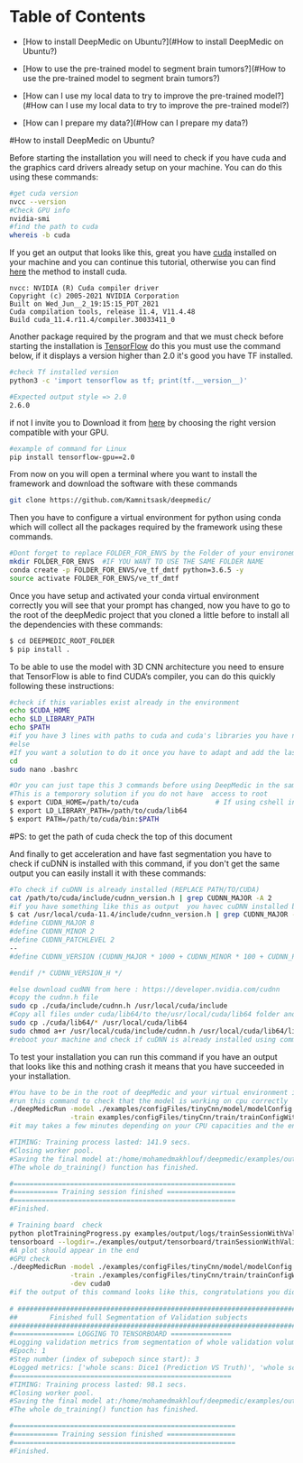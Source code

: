
# Table of Contents
- [How to install DeepMedic on Ubuntu?](#How to install DeepMedic on Ubuntu?)

- [How to use the pre-trained model to segment brain tumors?](#How to use the pre-trained model to segment brain tumors?)

- [How can I use my local data to try to improve the pre-trained model?](#How can I use my local data to try to improve the pre-trained model?)

- [How can I prepare my data?](#How can I prepare my data?)


#How to install DeepMedic on Ubuntu?

Before starting the installation you will need to check if you have cuda and the graphics card drivers already setup on your machine. You can do this using these commands:

```bash
#get cuda version
nvcc --version
#Check GPU info
nvidia-smi
#find the path to cuda
whereis -b cuda
```

If you get an output that looks like this, great you have [cuda](https://developer.nvidia.com/cuda-downloads) installed on your machine and you can continue this tutorial, otherwise you can find [here](https://docs.vmware.com/en/VMware-vSphere-Bitfusion/3.0/Example-Guide/GUID-ABB4A0B1-F26E-422E-85C5-BA9F2454363A.html) the method to install cuda.
```[mohamedmakhlouf@fedora nnUNet]$ nvcc --version
nvcc: NVIDIA (R) Cuda compiler driver
Copyright (c) 2005-2021 NVIDIA Corporation
Built on Wed_Jun__2_19:15:15_PDT_2021
Cuda compilation tools, release 11.4, V11.4.48
Build cuda_11.4.r11.4/compiler.30033411_0
```

Another package required by the program and that we must check before starting the installation is [TensorFlow](https://www.tensorflow.org/?hl=fr) do this you must use the command below, if it displays a version higher than 2.0 it's good you have TF installed. 
```bash
#check Tf installed version
python3 -c 'import tensorflow as tf; print(tf.__version__)'

#Expected output style => 2.0
2.6.0
```
if not I invite you to Download it from [here](https://www.tensorflow.org/install?hl=fr) by choosing the right version compatible with your GPU. 
```bash
#example of command for Linux
pip install tensorflow-gpu==2.0
```

From now on you will open a terminal where you want to install the framework and download the software with these commands
```bash
git clone https://github.com/Kamnitsask/deepmedic/
```


Then you have to configure a virtual environment for python using conda which will collect all the packages required by the framework using these commands.
```bash
#Dont forget to replace FOLDER_FOR_ENVS by the Folder of your environement if u have one or u can use this command to create one
mkdir FOLDER_FOR_ENVS  #IF YOU WANT TO USE THE SAME FOLDER NAME 
conda create -p FOLDER_FOR_ENVS/ve_tf_dmtf python=3.6.5 -y
source activate FOLDER_FOR_ENVS/ve_tf_dmtf
```
Once you have setup and activated your conda virtual environment correctly you will see that your prompt has changed, now you have to go to the root of the deepMedic project that you cloned a little before to install all the dependencies with these commands:

```bash
$ cd DEEPMEDIC_ROOT_FOLDER
$ pip install .

```

To be able to use the model with 3D CNN architecture you need to ensure that TensorFlow is  able to find CUDA’s compiler, you can do this quickly following these instructions:

```bash
#check if this variables exist already in the environment
echo $CUDA_HOME
echo $LD_LIBRARY_PATH
echo $PATH
#if you have 3 lines with paths to cuda and cuda's libraries you have nothing to do
#else 
#If you want a solution to do it once you have to adapt and add the last three lines here  to your  .bachrc file using this commands
cd 
sudo nano .bashrc

#Or you can just tape this 3 commands before using DeepMedic in the same terminal that you would use after to manipulate nnUnet. 
#This is a temporory solution if you do not have  access to root
$ export CUDA_HOME=/path/to/cuda                   # If using cshell instead of bash: setenv CUDA_HOME /path/to/cuda
$ export LD_LIBRARY_PATH=/path/to/cuda/lib64
$ export PATH=/path/to/cuda/bin:$PATH

```
#PS: to get the path of cuda check the top of this document

And finally to get acceleration and have fast segmentation you have to check if cuDNN is installed with this command, if you don't get the same output you can easily install it with these commands:
```bash
#To check if cuDNN is already installed (REPLACE PATH/TO/CUDA)
cat /path/to/cuda/include/cudnn_version.h | grep CUDNN_MAJOR -A 2
#if you have something like this as output  you havec cuDNN installed before
$ cat /usr/local/cuda-11.4/include/cudnn_version.h | grep CUDNN_MAJOR -A 2
#define CUDNN_MAJOR 8
#define CUDNN_MINOR 2
#define CUDNN_PATCHLEVEL 2
--
#define CUDNN_VERSION (CUDNN_MAJOR * 1000 + CUDNN_MINOR * 100 + CUDNN_PATCHLEVEL)

#endif /* CUDNN_VERSION_H */

#else download cudNN from here : https://developer.nvidia.com/cudnn
#copy the cudnn.h file
sudo cp ./cuda/include/cudnn.h /usr/local/cuda/include
#Copy all files under cuda/lib64/to the/usr/local/cuda/lib64 folder and add read permissions:
sudo cp ./cuda/lib64/* /usr/local/cuda/lib64
sudo chmod a+r /usr/local/cuda/include/cudnn.h /usr/local/cuda/lib64/libcudnn*
#reboot your machine and check if cuDNN is already installed using command above
```

To test your installation you can run this command if you have an output that looks like this and nothing crash it means that you have succeeded in your installation.
```bash
#You have to be in the root of deepMedic and your virtual environment is activated
#run this command to check that the model is working on cpu correctly
./deepMedicRun -model ./examples/configFiles/tinyCnn/model/modelConfig.cfg \
               -train examples/configFiles/tinyCnn/train/trainConfigWithValidation.cfg
#it may takes a few minutes depending on your CPU capacities and the end of the output should appeared like this

#TIMING: Training process lasted: 141.9 secs.
#Closing worker pool.
#Saving the final model at:/home/mohamedmakhlouf/deepmedic/examples/output/saved_models//trainSessionWithValidTiny//tinyCnn.trainSessionWithValidTiny.final.2021-08-20.16.41.33.969777
#The whole do_training() function has finished.

#=======================================================
#=========== Training session finished =================
#=======================================================
#Finished.

# Training board  check
python plotTrainingProgress.py examples/output/logs/trainSessionWithValidTiny.txt -d
tensorboard --logdir=./examples/output/tensorboard/trainSessionWithValidTiny
#A plot should appear in the end 
#GPU check
./deepMedicRun -model ./examples/configFiles/tinyCnn/model/modelConfig.cfg \
               -train ./examples/configFiles/tinyCnn/train/trainConfigWithValidation.cfg \
               -dev cuda0
#if the output of this command looks like this, congratulations you did a great job !  you have a correct installation
            
# ##########################################################################################
##		  Finished full Segmentation of Validation subjects   			#
###########################################################################################
#=============== LOGGING TO TENSORBOARD ===============
#Logging validation metrics from segmentation of whole validation volumes.
#Epoch: 1
#Step number (index of subepoch since start): 3
#Logged metrics: ['whole scans: Dice1 (Prediction VS Truth)', 'whole scans: Dice2 (Prediction within ROI mask VS Truth)', 'whole scans: Dice3 (Prediction VS Truth, both within ROI mask)']
#======================================================
#TIMING: Training process lasted: 98.1 secs.
#Closing worker pool.
#Saving the final model at:/home/mohamedmakhlouf/deepmedic/examples/output/saved_models//trainSessionWithValidTiny//tinyCnn.trainSessionWithValidTiny.final.2021-08-20.16.47.59.242390
#The whole do_training() function has finished.

#=======================================================
#=========== Training session finished =================
#=======================================================
#Finished.

```